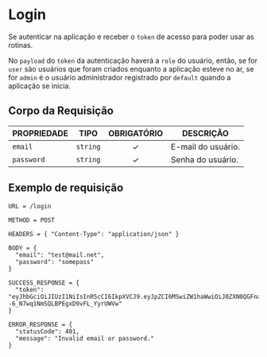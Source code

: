 # Login

Se autenticar na aplicação e receber o `token` de acesso para poder usar as rotinas.

No `payload` do `token` da autenticação haverá a `role` do usuário, então, se for `user` são usuários que foram criados enquanto a aplicação esteve no ar, se for `admin` é o usuário administrador registrado por `default` quando a aplicação se inicia.

## Corpo da Requisição

| PROPRIEDADE | TIPO     | OBRIGATÓRIO | DESCRIÇÃO          |
| ----------- | -------- | :---------: | ------------------ |
| `email`     | `string` |      ✓      | E-mail do usuário. |
| `password`  | `string` |      ✓      | Senha do usuário.  |

## Exemplo de requisição

```
URL = /login

METHOD = POST

HEADERS = { "Content-Type": "application/json" }

BODY = {
  "email": "test@mail.net",
  "password": "somepass"
}

SUCCESS_RESPONSE = {
  "token": "eyJhbGciOiJIUzI1NiIsInR5cCI6IkpXVCJ9.eyJpZCI6MSwiZW1haWwiOiJ0ZXN0QGFnaWwubmV0Iiwicm9sZSI6InVzZXIiLCJpYXQiOjE2MjI0OTU3MjAsImV4cCI6MTcwODg5NTcyMH0.7wsOeSVIQHG--6_N7wq1NmSQLBPEgxD9vFL_YyrUWVw"
}

ERROR_RESPONSE = {
  "statusCode": 401,
  "message": "Invalid email or password."
}

```
